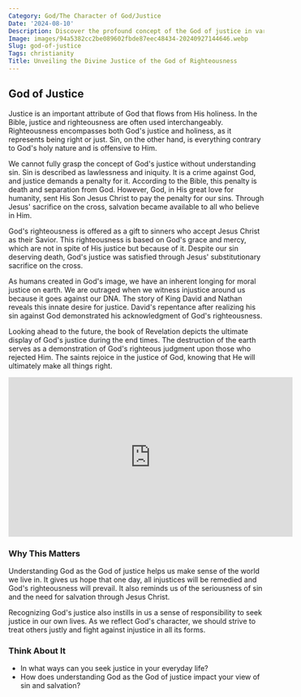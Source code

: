 ```yaml
---
Category: God/The Character of God/Justice
Date: '2024-08-10'
Description: Discover the profound concept of the God of justice in various religious beliefs. Explore how this divine attribute shapes moral principles and influences ethical conduct.
Image: images/94a5382cc2be089602fbde87eec48434-20240927144646.webp
Slug: god-of-justice
Tags: christianity
Title: Unveiling the Divine Justice of the God of Righteousness
---
```


## God of Justice

Justice is an important attribute of God that flows from His holiness. In the Bible, justice and righteousness are often used interchangeably. Righteousness encompasses both God's justice and holiness, as it represents being right or just. Sin, on the other hand, is everything contrary to God's holy nature and is offensive to Him.

We cannot fully grasp the concept of God's justice without understanding sin. Sin is described as lawlessness and iniquity. It is a crime against God, and justice demands a penalty for it. According to the Bible, this penalty is death and separation from God. However, God, in His great love for humanity, sent His Son Jesus Christ to pay the penalty for our sins. Through Jesus' sacrifice on the cross, salvation became available to all who believe in Him.

God's righteousness is offered as a gift to sinners who accept Jesus Christ as their Savior. This righteousness is based on God's grace and mercy, which are not in spite of His justice but because of it. Despite our sin deserving death, God's justice was satisfied through Jesus' substitutionary sacrifice on the cross.

As humans created in God's image, we have an inherent longing for moral justice on earth. We are outraged when we witness injustice around us because it goes against our DNA. The story of King David and Nathan reveals this innate desire for justice. David's repentance after realizing his sin against God demonstrated his acknowledgment of God's righteousness.

Looking ahead to the future, the book of Revelation depicts the ultimate display of God's justice during the end times. The destruction of the earth serves as a demonstration of God's righteous judgment upon those who rejected Him. The saints rejoice in the justice of God, knowing that He will ultimately make all things right.


<iframe width="560" height="315" src="https://www.youtube.com/embed/4_SSTLT3iX0" frameborder="0" allow="autoplay; encrypted-media" allowfullscreen></iframe>


### Why This Matters

Understanding God as the God of justice helps us make sense of the world we live in. It gives us hope that one day, all injustices will be remedied and God's righteousness will prevail. It also reminds us of the seriousness of sin and the need for salvation through Jesus Christ.

Recognizing God's justice also instills in us a sense of responsibility to seek justice in our own lives. As we reflect God's character, we should strive to treat others justly and fight against injustice in all its forms.

### Think About It

- In what ways can you seek justice in your everyday life?
- How does understanding God as the God of justice impact your view of sin and salvation?